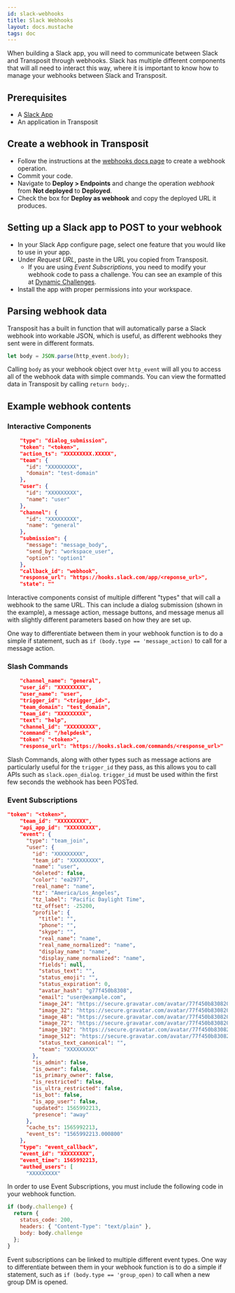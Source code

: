 ```yaml
---
id: slack-webhooks
title: Slack Webhooks
layout: docs.mustache
tags: doc
---
```


When building a Slack app, you will need to communicate between Slack and Transposit through webhooks. Slack has multiple different components that will all need to interact this way, where it is important to know how to manage your webhooks between Slack and Transposit.

## Prerequisites

- A [Slack App](https://api.slack.com/apps)
- An application in Transposit

## Create a webhook in Transposit

- Follow the instructions at the [webhooks docs page](https://www.transposit.com/docs/building/webhooks) to create a webhook operation.
- Commit your code.
- Navigate to **Deploy > Endpoints** and change the operation _webhook_ from **Not deployed** to **Deployed**.
- Check the box for **Deploy as webhook** and copy the deployed URL it produces.

## Setting up a Slack app to POST to your webhook

- In your Slack App configure page, select one feature that you would like to use in your app.
- Under _Request URL_, paste in the URL you copied from Transposit.
  - If you are using _Event Subscriptions_, you need to modify your webhook code to pass a challenge. You can see an example of this at [Dynamic Challenges](https://www.transposit.com/docs/building/webhooks/#dynamic-challenges).
- Install the app with proper permissions into your workspace.

## Parsing webhook data

Transposit has a built in function that will automatically parse a Slack webhook into workable JSON, which is useful, as different webhooks they sent were in different formats.

```js
let body = JSON.parse(http_event.body);
```

Calling `body` as your webhook object over `http_event` will all you to access all of the webhook data with simple commands. You can view the formatted data in Transposit by calling `return body;`.

## Example webhook contents

### Interactive Components

```json
    "type": "dialog_submission",
    "token": "<token>",
    "action_ts": "XXXXXXXXX.XXXXX",
    "team": {
      "id": "XXXXXXXXX",
      "domain": "test-domain"
    },
    "user": {
      "id": "XXXXXXXXX",
      "name": "user"
    },
    "channel": {
      "id": "XXXXXXXXX",
      "name": "general"
    },
    "submission": {
      "message": "message_body",
      "send_by": "workspace_user",
      "option": "option1"
    },
    "callback_id": "webhook",
    "response_url": "https://hooks.slack.com/app/<reponse_url>",
    "state": ""
```

Interactive components consist of multiple different "types" that will call a webhook to the same URL. This can include a dialog submission (shown in the example), a message action, message buttons, and message menus all with slightly different parameters based on how they are set up.

One way to differentiate between them in your webhook function is to do a simple if statement, such as `if (body.type == 'message_action)` to call for a message action.

### Slash Commands

```json
    "channel_name": "general",
    "user_id": "XXXXXXXXX",
    "user_name": "user",
    "trigger_id": "<trigger_id>",
    "team_domain": "test_domain",
    "team_id": "XXXXXXXXX",
    "text": "help",
    "channel_id": "XXXXXXXXX",
    "command": "/helpdesk",
    "token": "<token>",
    "response_url": "https://hooks.slack.com/commands/<response_url>"
```

Slash Commands, along with other types such as message actions are particularly useful for the `trigger_id` they pass, as this allows you to call APIs such as `slack.open_dialog`. `trigger_id` must be used within the first few seconds the webhook has been POSTed.

### Event Subscriptions

```json
"token": "<token>",
    "team_id": "XXXXXXXXX",
    "api_app_id": "XXXXXXXXX",
    "event": {
      "type": "team_join",
      "user": {
        "id": "XXXXXXXXX",
        "team_id": "XXXXXXXXX",
        "name": "user",
        "deleted": false,
        "color": "ea2977",
        "real_name": "name",
        "tz": "America/Los_Angeles",
        "tz_label": "Pacific Daylight Time",
        "tz_offset": -25200,
        "profile": {
          "title": "",
          "phone": "",
          "skype": "",
          "real_name": "name",
          "real_name_normalized": "name",
          "display_name": "name",
          "display_name_normalized": "name",
          "fields": null,
          "status_text": "",
          "status_emoji": "",
          "status_expiration": 0,
          "avatar_hash": "g77f450b8308",
          "email": "user@example.com",
          "image_24": "https://secure.gravatar.com/avatar/77f450b83082005cf526d669cb7cb862.jpg?s=24&d=https%3A%2F%2Fa.slack-edge.com%2F00b63%2Fimg%2Favatars%2Fava_0008-24.png",
          "image_32": "https://secure.gravatar.com/avatar/77f450b83082005cf526d669cb7cb862.jpg?s=32&d=https%3A%2F%2Fa.slack-edge.com%2F00b63%2Fimg%2Favatars%2Fava_0008-32.png",
          "image_48": "https://secure.gravatar.com/avatar/77f450b83082005cf526d669cb7cb862.jpg?s=48&d=https%3A%2F%2Fa.slack-edge.com%2F00b63%2Fimg%2Favatars%2Fava_0008-48.png",
          "image_72": "https://secure.gravatar.com/avatar/77f450b83082005cf526d669cb7cb862.jpg?s=72&d=https%3A%2F%2Fa.slack-edge.com%2F00b63%2Fimg%2Favatars%2Fava_0008-72.png",
          "image_192": "https://secure.gravatar.com/avatar/77f450b83082005cf526d669cb7cb862.jpg?s=192&d=https%3A%2F%2Fa.slack-edge.com%2F00b63%2Fimg%2Favatars%2Fava_0008-192.png",
          "image_512": "https://secure.gravatar.com/avatar/77f450b83082005cf526d669cb7cb862.jpg?s=512&d=https%3A%2F%2Fa.slack-edge.com%2F00b63%2Fimg%2Favatars%2Fava_0008-512.png",
          "status_text_canonical": "",
          "team": "XXXXXXXXX"
        },
        "is_admin": false,
        "is_owner": false,
        "is_primary_owner": false,
        "is_restricted": false,
        "is_ultra_restricted": false,
        "is_bot": false,
        "is_app_user": false,
        "updated": 1565992213,
        "presence": "away"
      },
      "cache_ts": 1565992213,
      "event_ts": "1565992213.000800"
    },
    "type": "event_callback",
    "event_id": "XXXXXXXXX",
    "event_time": 1565992213,
    "authed_users": [
      "XXXXXXXXX"
```

In order to use Event Subscriptions, you must include the following code in your webhook function.

```js
if (body.challenge) {
  return {
    status_code: 200,
    headers: { "Content-Type": "text/plain" },
    body: body.challenge
  };
}
```

Event subscriptions can be linked to multiple different event types. One way to differentiate between them in your webhook function is to do a simple if statement, such as `if (body.type == 'group_open)` to call when a new group DM is opened.
